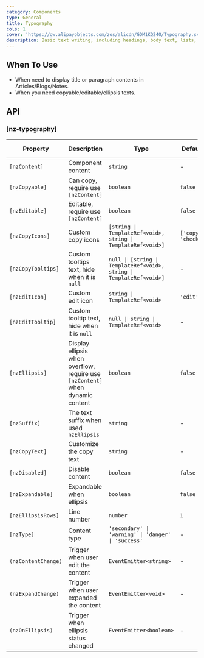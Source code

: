 ```yaml
---
category: Components
type: General
title: Typography
cols: 1
cover: 'https://gw.alipayobjects.com/zos/alicdn/GOM1KQ24O/Typography.svg'
description: Basic text writing, including headings, body text, lists, and more.
---
```



## When To Use

- When need to display title or paragraph contents in Articles/Blogs/Notes.
- When you need copyable/editable/ellipsis texts.


## API

### [nz-typography]

| Property            | Description                                                                    | Type                                                                 | Default             | Global Config |
| ------------------- | ------------------------------------------------------------------------------ | -------------------------------------------------------------------- | ------------------- | ------------- |
| `[nzContent]`       | Component content                                                              | `string`                                                             | -                   |               |
| `[nzCopyable]`      | Can copy, require use `[nzContent]`                                            | `boolean`                                                            | `false`             |               |
| `[nzEditable]`      | Editable, require use `[nzContent]`                                            | `boolean`                                                            | `false`             |               |
| `[nzCopyIcons]`     | Custom copy icons                                                              | `[string \| TemplateRef<void>, string \| TemplateRef<void>]`         | `['copy', 'check']` | ✅             |
| `[nzCopyTooltips]`  | Custom tooltips text, hide when it is `null`                                   | `null \| [string \| TemplateRef<void>, string \| TemplateRef<void>]` | -                   | ✅             |
| `[nzEditIcon]`      | Custom edit icon                                                               | `string \| TemplateRef<void>`                                        | `'edit'`            | ✅             |
| `[nzEditTooltip]`   | Custom tooltip text, hide when it is `null`                                    | `null \| string \| TemplateRef<void>`                                | -                   | ✅             |
| `[nzEllipsis]`      | Display ellipsis when overflow, require use `[nzContent]` when dynamic content | `boolean`                                                            | `false`             |               |
| `[nzSuffix]`        | The text suffix when used `nzEllipsis`                                         | `string`                                                             | -                   |               |
| `[nzCopyText]`      | Customize the copy text                                                        | `string`                                                             | -                   |               |
| `[nzDisabled]`      | Disable content                                                                | `boolean`                                                            | `false`             |               |
| `[nzExpandable]`    | Expandable when ellipsis                                                       | `boolean`                                                            | `false`             |               |
| `[nzEllipsisRows]`  | Line number                                                                    | `number`                                                             | `1`                 | ✅             |
| `[nzType]`          | Content type                                                                   | `'secondary' \| 'warning' \| 'danger' \| 'success'`                  | -                   |               |
| `(nzContentChange)` | Trigger when user edit the content                                             | `EventEmitter<string>`                                               | -                   |               |
| `(nzExpandChange)`  | Trigger when user expanded the content                                         | `EventEmitter<void>`                                                 | -                   |               |
| `(nzOnEllipsis)`    | Trigger when ellipsis status changed                                           | `EventEmitter<boolean>`                                              | -                   |               |
